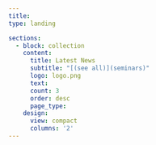 ```yaml
---
title: 
type: landing

sections:
  - block: collection
    content: 
      title: Latest News
      subtitle: "[(see all)](seminars)"
      logo: logo.png
      text: 
      count: 3
      order: desc
      page_type: 
    design:
      view: compact
      columns: '2'
---
```

